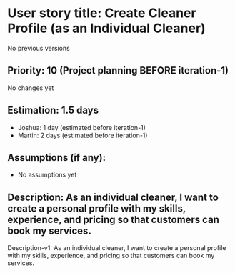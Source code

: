 # User story title: Create Cleaner Profile (as an Individual Cleaner)
No previous versions

## Priority: 10 (Project planning BEFORE iteration-1)
No changes yet

## Estimation: 1.5 days
* Joshua: 1 day (estimated before iteration-1)
* Martin: 2 days (estimated before iteration-1)

## Assumptions (if any):
* No assumptions yet

## Description: As an individual cleaner, I want to create a personal profile with my skills, experience, and pricing so that customers can book my services.
Description-v1: As an individual cleaner, I want to create a personal profile with my skills, experience, and pricing so that customers can book my services.
